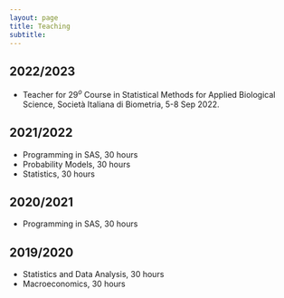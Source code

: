 ```yaml
---
layout: page
title: Teaching
subtitle: 
---
```


## 2022/2023
- Teacher for $29^{o}$ Course in Statistical Methods for Applied Biological Science, Società Italiana di Biometria, 5-8 Sep 2022.

## 2021/2022
- Programming in SAS, 30 hours
- Probability Models, 30 hours
- Statistics, 30 hours

## 2020/2021
- Programming in SAS, 30 hours

## 2019/2020
- Statistics and Data Analysis, 30 hours
- Macroeconomics, 30 hours
